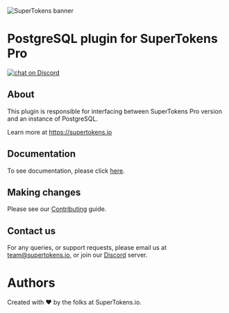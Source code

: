 
![SuperTokens banner](https://raw.githubusercontent.com/supertokens/supertokens-logo/master/images/Artboard%20%E2%80%93%2027%402x.png)

# PostgreSQL plugin for SuperTokens Pro
<a href="https://supertokens.io/discord">
<img src="https://img.shields.io/discord/603466164219281420.svg?logo=discord"
    alt="chat on Discord"></a>

## About
This plugin is responsible for interfacing between SuperTokens Pro version and an instance of PostgreSQL.

Learn more at https://supertokens.io

## Documentation
To see documentation, please click [here](https://supertokens.io/docs/pro/tech-stack).

## Making changes
Please see our [Contributing](https://bitbucket.org/vrai-labs/com-postgresql-plugin/src/master/CONTRIBUTING.md) guide.

## Contact us
For any queries, or support requests, please email us at team@supertokens.io, or join our [Discord](supertokens.io/discord) server.

# Authors
Created with :heart: by the folks at SuperTokens.io.